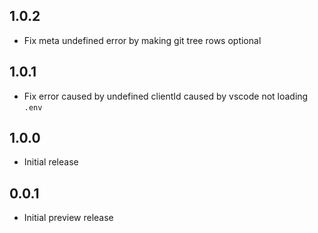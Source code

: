 ## 1.0.2

- Fix meta undefined error by making git tree rows optional

## 1.0.1

- Fix error caused by undefined clientId caused by vscode not loading `.env`

## 1.0.0

- Initial release

## 0.0.1

- Initial preview release
